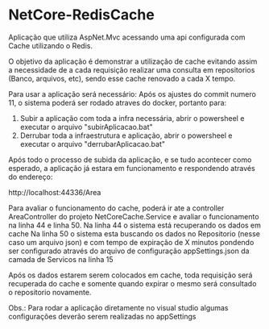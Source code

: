 # NetCore-RedisCache
Aplicação que utiliza AspNet.Mvc acessando uma api configurada com Cache utilizando o Redis.

O objetivo da aplicação é demonstrar a utilização de cache evitando assim a necessidade de a cada requisição realizar uma consulta em repositorios (Banco, arquivos, etc), sendo esse cache renovado a cada X tempo.

Para usar a aplicação será necessário:
Após os ajustes do commit numero 11, o sistema poderá ser rodado atraves do docker, portanto para:

1) Subir a aplicação com toda a infra necessária, abrir o powersheel e executar o arquivo "subirAplicacao.bat"
2) Derrubar toda a infraestrutura e aplicação, abrir o powersheel e executar o arquivo "derrubarAplicacao.bat"

Após todo o processo de subida da aplicação, e se tudo acontecer como esperado, a aplicação já estara em funcionamento e respondendo através do endereço:

http://localhost:44336/Area

Para avaliar o funcionamento do cache, poderá ir ate a controller AreaController do projeto NetCoreCache.Service e avaliar o funcionamento na linha 44 e linha 50.
Na linha 44 o sistema está recuperando os dados em cache
Na linha 50 o sistema esta buscando os dados no Repositorio (nesse caso um arquivo json) e com tempo de expiração de X minutos pondendo ser configurado através do arquivo de configuração appSettings.json da camada de Servicos na linha 15

Após os dados estarem serem colocados em cache, toda requisição será recuperada do cache e somente quando expirar o mesmo será consultado o repositorio novamente.


Obs.: Para rodar a aplicação diretamente no visual studio algumas configurações deverão serem realizadas no appSettings
